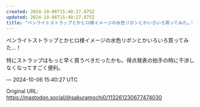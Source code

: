 ```yaml
---
created: 2024-10-06T15:40:27.875Z
updated: 2024-10-06T15:40:27.875Z
title: "ペンライトストラップとかヒロ様イメージの水色リボンとかいろいろ買ってみた…！特に[...]"
---
```


<p>ペンライトストラップとかヒロ様イメージの水色リボンとかいろいろ買ってみた…！</p><p>特にストラップはもっと早く買うべきだったかも。得点発表の拍手の時に干渉しなくなってすごく便利。</p>

&mdash; 2024-10-06 15:40:27 UTC

Original URL: https://mastodon.social/@sakuramochi0/113261230677474030

